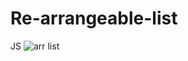 # Re-arrangeable-list
JS
![arr list](https://github.com/atJrd-Jr/Re-arrangeable-list/assets/121316243/9b888094-1130-45ff-adf6-b9b74396db08)
